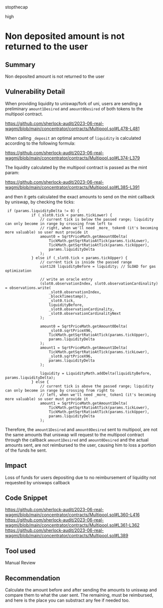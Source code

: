 stopthecap

high

# Non deposited amount is not returned to the user

## Summary
Non deposited amount is not returned to the user

## Vulnerability Detail
When providing liquidity to uniswap/fork of uni, users are sending a preliminary `amount1Desired` and `amount0Desired` of both tokens to the multipool contract.
 
https://github.com/sherlock-audit/2023-06-real-wagmi/blob/main/concentrator/contracts/Multipool.sol#L478-L481

When calling `_deposit` an optimal amount of `liquidity` is calculated according to the following formula:

https://github.com/sherlock-audit/2023-06-real-wagmi/blob/main/concentrator/contracts/Multipool.sol#L374-L379

The liquidity calculated by the multipool contract is passed as the mint param:

https://github.com/sherlock-audit/2023-06-real-wagmi/blob/main/concentrator/contracts/Multipool.sol#L385-L391

and then it gets calculated the exact amounts to send on the mint callback by uniswap, by checking the ticks:

```@solidity
 if (params.liquidityDelta != 0) {
            if (_slot0.tick < params.tickLower) {
                // current tick is below the passed range; liquidity can only become in range by crossing from left to
                // right, when we'll need _more_ token0 (it's becoming more valuable) so user must provide it
                amount0 = SqrtPriceMath.getAmount0Delta(
                    TickMath.getSqrtRatioAtTick(params.tickLower),
                    TickMath.getSqrtRatioAtTick(params.tickUpper),
                    params.liquidityDelta
                );
            } else if (_slot0.tick < params.tickUpper) {
                // current tick is inside the passed range
                uint128 liquidityBefore = liquidity; // SLOAD for gas optimization

                // write an oracle entry
                (slot0.observationIndex, slot0.observationCardinality) = observations.write(
                    _slot0.observationIndex,
                    _blockTimestamp(),
                    _slot0.tick,
                    liquidityBefore,
                    _slot0.observationCardinality,
                    _slot0.observationCardinalityNext
                );

                amount0 = SqrtPriceMath.getAmount0Delta(
                    _slot0.sqrtPriceX96,
                    TickMath.getSqrtRatioAtTick(params.tickUpper),
                    params.liquidityDelta
                );
                amount1 = SqrtPriceMath.getAmount1Delta(
                    TickMath.getSqrtRatioAtTick(params.tickLower),
                    _slot0.sqrtPriceX96,
                    params.liquidityDelta
                );

                liquidity = LiquidityMath.addDelta(liquidityBefore, params.liquidityDelta);
            } else {
                // current tick is above the passed range; liquidity can only become in range by crossing from right to
                // left, when we'll need _more_ token1 (it's becoming more valuable) so user must provide it
                amount1 = SqrtPriceMath.getAmount1Delta(
                    TickMath.getSqrtRatioAtTick(params.tickLower),
                    TickMath.getSqrtRatioAtTick(params.tickUpper),
                    params.liquidityDelta
                );
```

Therefore, the `amount1Desired` and `amount0Desired`  sent to multipool, are not the same amounts that uniswap will request to the multipool contract through the callback  `amount1Desired` and `amount0Desired`   and the actual amounts sent, are not reimbursed to the user, causing him to loss a portion of the funds he sent.

## Impact
Loss of funds for users depositing due to no reimbursement of liquidity not requested by uniswaps callback

## Code Snippet
https://github.com/sherlock-audit/2023-06-real-wagmi/blob/main/concentrator/contracts/Multipool.sol#L360-L416
https://github.com/sherlock-audit/2023-06-real-wagmi/blob/main/concentrator/contracts/Multipool.sol#L361-L362
https://github.com/sherlock-audit/2023-06-real-wagmi/blob/main/concentrator/contracts/Multipool.sol#L389
## Tool used

Manual Review

## Recommendation
Calculate the amount before and after sending the amounts to uniswap and compare them to what the user sent. The remaining, must be reimbursed, and here is the place you can substract any fee if needed too.